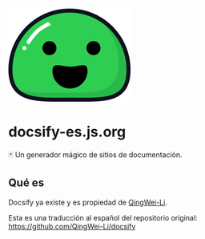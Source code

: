 [![logo](docs/_media/icon.svg)](https://docsify-es.js.org)

# docsify-es.js.org

🃏 Un generador mágico de sitios de documentación.

## Qué es

Docsify ya existe y es propiedad de [QingWei-Li](https://github.com/QingWei-Li).

Esta es una traducción al español del repositorio original: https://github.com/QingWei-Li/docsify
